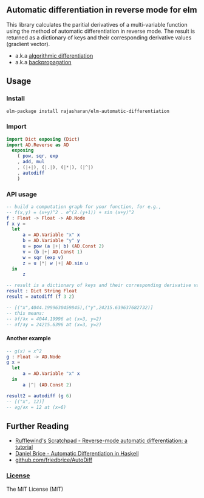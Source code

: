 ## Automatic differentiation in reverse mode for elm

This library calculates the paritial derivatives of a multi-variable function
using the method of automatic differentiation in reverse mode. The result is returned
as a dictionary of keys and their corresponding derivative values (gradient vector).

- a.k.a [algorithmic differentiation](https://en.wikipedia.org/wiki/Automatic_differentiation)
- a.k.a [backpropagation](https://en.wikipedia.org/wiki/Backpropagation)

## Usage
### Install
```sh
elm-package install rajasharan/elm-automatic-differentiation
```

### Import
```elm
import Dict exposing (Dict)
import AD.Reverse as AD
  exposing
    ( pow, sqr, exp
    , add, mul
    , (|+|), (|.|), (|*|), (|^|)
    , autodiff
    )
```

### API usage
```elm
-- build a computation graph for your function, for e.g.,
-- f(x,y) = (x+y)^2 . e^(2.(y+1)) + sin (x+y)^2
f : Float -> Float -> AD.Node
f x y =
  let
      a = AD.Variable "x" x
      b = AD.Variable "y" y
      u = pow (a |+| b) (AD.Const 2)
      v = (b |+| AD.Const 1)
      w = sqr (exp v)
      z = u |*| w |+| AD.sin u
  in
      z

-- result is a dictionary of keys and their corresponding derivative values
result : Dict String Float
result = autodiff (f 3 2)

-- [("x",4044.1999630459845),("y",24215.639637682732)]
-- this means:
-- ∂f/∂x = 4044.19996 at (x=3, y=2)
-- ∂f/∂y = 24215.6396 at (x=3, y=2)
```

#### Another example
```elm
-- g(x) = x^2
g : Float -> AD.Node
g x =
  let
      a = AD.Variable "x" x
  in
      a |^| (AD.Const 2)

result2 = autodiff (g 6)
-- [("x", 12)]
-- ∂g/∂x = 12 at (x=6)
```

## Further Reading
* [Rufflewind's Scratchpad - Reverse-mode automatic differentiation: a tutorial](https://rufflewind.com/2016-12-30/reverse-mode-automatic-differentiation)
* [Daniel Brice - Automatic Differentiation in Haskell](https://www.youtube.com/watch?v=q1DUKEOUoxA)
* [github.com/friedbrice/AutoDiff](https://github.com/friedbrice/AutoDiff)

### [License](/LICENSE)
The MIT License (MIT)
